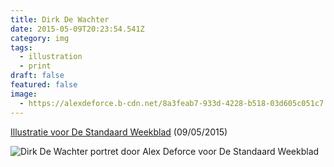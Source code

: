 ```yaml
---
title: Dirk De Wachter
date: 2015-05-09T20:23:54.541Z
category: img
tags:
  - illustration
  - print
draft: false
featured: false
image:
  - https://alexdeforce.b-cdn.net/8a3feab7-933d-4228-b518-03d605c051c7.jpeg
---
```

[I﻿llustratie voor De Standaard Weekblad](https://www.standaard.be/cnt/dmf20150506_01666862) (09/05/2015)

![Dirk De Wachter portret door Alex Deforce voor De Standaard Weekblad](https://alexdeforce.b-cdn.net/775bc504-503e-40f0-b719-f469e9bdd82a.jpeg "Dirk De Wachter portret door Alex Deforce voor De Standaard Weekblad")